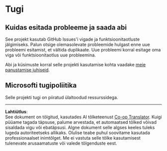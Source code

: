 <!--
CO_OP_TRANSLATOR_METADATA:
{
  "original_hash": "c9d207ff77b4bb46e46dc2b607a8ec1a",
  "translation_date": "2025-10-11T11:39:51+00:00",
  "source_file": "SUPPORT.md",
  "language_code": "et"
}
-->
# Tugi

## Kuidas esitada probleeme ja saada abi  

See projekt kasutab GitHub Issues'i vigade ja funktsioonitaotluste jälgimiseks. Palun otsige olemasolevate probleemide hulgast enne uue probleemi esitamist, et vältida duplikaate. Uue probleemi korral esitage oma viga või funktsioonitaotlus uue probleemina.

Abi ja küsimuste korral selle projekti kasutamise kohta vaadake [meie panustamise juhiseid](CONTRIBUTING.md).

## Microsofti tugipoliitika  

Selle projekti tugi on piiratud ülaltoodud ressurssidega.

---

**Lahtiütlus**:  
See dokument on tõlgitud, kasutades AI tõlketeenust [Co-op Translator](https://github.com/Azure/co-op-translator). Kuigi püüame tagada täpsuse, palume arvestada, et automaatsed tõlked võivad sisaldada vigu või ebatäpsusi. Algne dokument selle algses keeles tuleks lugeda autoriteetseks allikaks. Olulise teabe puhul soovitame kasutada professionaalset inimtõlget. Me ei vastuta selle tõlke kasutamisest tulenevate arusaamatuste või valede tõlgenduste eest.